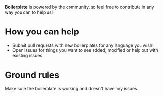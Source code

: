 **Boilerplate** is powered by the community, so feel free to contribute in any way you can to help us!
# How you can help
* Submit pull requests with new boilerplates for any language you wish!
* Open issues for things you want to see added, modified or help out with existing issues.
# Ground rules
Make sure the boilerplate is working and doesn't have any issues.
